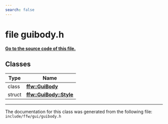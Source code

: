 ```yaml
---
search: false
---
```


# file guibody.h

**[Go to the source code of this file.](guibody_8h_source.md)**
## Classes

|Type|Name|
|-----|-----|
|class|[**ffw::GuiBody**](classffw_1_1_gui_body.md)|
|struct|[**ffw::GuiBody::Style**](structffw_1_1_gui_body_1_1_style.md)|




----------------------------------------
The documentation for this class was generated from the following file: `include/ffw/gui/guibody.h`
